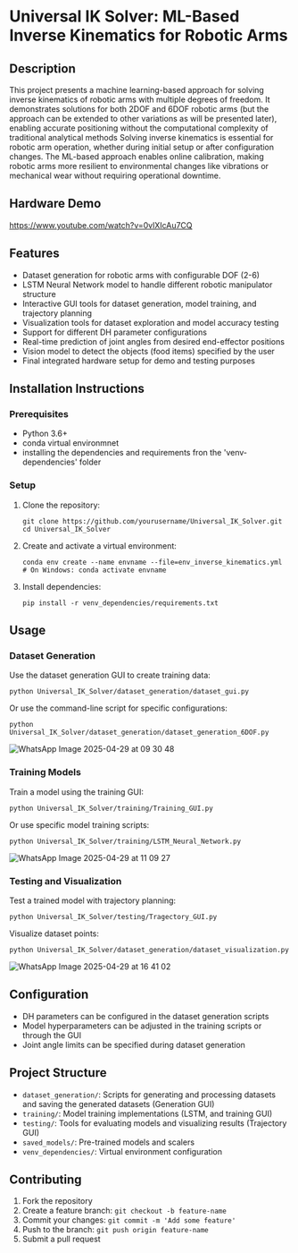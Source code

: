 # Universal IK Solver: ML-Based Inverse Kinematics for Robotic Arms

## Description
This project presents a machine learning-based approach for solving inverse kinematics of robotic arms with multiple degrees of freedom. It demonstrates solutions for both 2DOF and 6DOF robotic arms (but the approach can be extended to other variations as will be presented later), enabling accurate positioning without the computational complexity of traditional analytical methods
Solving inverse kinematics is essential for robotic arm operation, whether during initial setup or after configuration changes. The ML-based approach enables online calibration, making robotic arms more resilient to environmental changes like vibrations or mechanical wear without requiring operational downtime.

## Hardware Demo
https://www.youtube.com/watch?v=0vlXIcAu7CQ

## Features
- Dataset generation for robotic arms with configurable DOF (2-6)
- LSTM Neural Network model to handle different robotic manipulator structure
- Interactive GUI tools for dataset generation, model training, and trajectory planning
- Visualization tools for dataset exploration and model accuracy testing
- Support for different DH parameter configurations
- Real-time prediction of joint angles from desired end-effector positions
- Vision model to detect the objects (food items) specified by the user
- Final integrated hardware setup for demo and testing purposes

## Installation Instructions

### Prerequisites
- Python 3.6+
- conda virtual environmnet
- installing the dependencies and requirements fron the 'venv-dependencies' folder

### Setup
1. Clone the repository:
   ```
   git clone https://github.com/yourusername/Universal_IK_Solver.git
   cd Universal_IK_Solver
   ```

2. Create and activate a virtual environment:
   ```
   conda env create --name envname --file=env_inverse_kinematics.yml
   # On Windows: conda activate envname
   ```

3. Install dependencies:
   ```
   pip install -r venv_dependencies/requirements.txt
   ```

## Usage

### Dataset Generation
Use the dataset generation GUI to create training data:

```
python Universal_IK_Solver/dataset_generation/dataset_gui.py
```

Or use the command-line script for specific configurations:

```
python Universal_IK_Solver/dataset_generation/dataset_generation_6DOF.py
```
![WhatsApp Image 2025-04-29 at 09 30 48](https://github.com/user-attachments/assets/a6e7ed70-c3d0-43f7-8e28-f3ff9463af2b)


### Training Models
Train a model using the training GUI:

```
python Universal_IK_Solver/training/Training_GUI.py
```

Or use specific model training scripts:

```
python Universal_IK_Solver/training/LSTM_Neural_Network.py
```

![WhatsApp Image 2025-04-29 at 11 09 27](https://github.com/user-attachments/assets/a4618266-e472-4f5a-a3da-7e14246d1a24)


### Testing and Visualization
Test a trained model with trajectory planning:

```
python Universal_IK_Solver/testing/Tragectory_GUI.py
```

Visualize dataset points:

```
python Universal_IK_Solver/dataset_generation/dataset_visualization.py
```

![WhatsApp Image 2025-04-29 at 16 41 02](https://github.com/user-attachments/assets/ae63e950-f236-4435-834a-fb89f9d50a66)


## Configuration
- DH parameters can be configured in the dataset generation scripts
- Model hyperparameters can be adjusted in the training scripts or through the GUI
- Joint angle limits can be specified during dataset generation

## Project Structure
- `dataset_generation/`: Scripts for generating and processing datasets and saving the generated datasets (Generation GUI)
- `training/`: Model training implementations (LSTM, and training GUI)
- `testing/`: Tools for evaluating models and visualizing results (Trajectory GUI)
- `saved_models/`: Pre-trained models and scalers
- `venv_dependencies/`: Virtual environment configuration

## Contributing
1. Fork the repository
2. Create a feature branch: `git checkout -b feature-name`
3. Commit your changes: `git commit -m 'Add some feature'`
4. Push to the branch: `git push origin feature-name`
5. Submit a pull request


